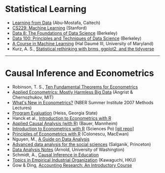 # Statistical Learning

- [Learning from Data](https://work.caltech.edu/telecourse.html) (Abu-Mostafa, Caltech)
- [CS229: Machine Learning](http://cs229.stanford.edu/index.html) (Stanford)
- [Data 8: The Foundations of Data Science](http://data8.org/) (Berkeley)
- [Data 100: Principles and Techniques of Data Science](https://ds100.org/) (Berkeley)
- [A Course in Machine Learning](http://ciml.info/) (Hal Daumé III, University of Maryland)
- Kurz, A. S., [Statistical rethinking with brms, ggplot2, and the tidyverse](https://bookdown.org/content/4857/) 

---

# Causal Inference and Econometrics

- Robinson, T. S., [Ten Fundamental Theorems for Econometrics](https://bookdown.org/ts_robinson1994/10_fundamental_theorems_for_econometrics/)
- [Applied Econometrics: Mostly Harmless Big Data](https://ocw.mit.edu/courses/economics/14-387-applied-econometrics-mostly-harmless-big-data-fall-2014/index.htm) (Angrist & Chernozhukov, MIT)
- [What's New in Econometrics?](https://www.nber.org/lecture/summer-institute-2007-methods-lectures-whats-new-econometrics) (NBER Summer Institute 2007 Methods Lectures)
- [Program Evaluation](https://evalsp20.classes.andrewheiss.com/syllabus/) (Heiss, Georgia State)
- Hanck et al., [Introduction to Econometrics with R](https://bookdown.org/machar1991/ITER/)
- [Applied Causal Analysis (with R)](https://bookdown.org/paul/applied-causal-analysis/) (Bauer, Mannheim)
- [Introduction to Econometrics with R](https://daviddalpiaz.github.io/appliedstats/) (Sciences Po) [[git repo](https://github.com/ScPoEcon/ScPoEconometrics)] 
- [Principles of Econometrics with  R](https://bookdown.org/ccolonescu/RPoE4/) (Colonescu, MacEwan)
- Nguyen, M., [A Guide on Data Analysis](https://bookdown.org/mike/data_analysis/)
- [Advanced data analysis for the social sciences](http://www.princeton.edu/~mjs3/soc504_s2015/) (Salganik, Princeton)
- [Data Analysis Notes](https://jrnold.github.io/intro-methods-notes/) (Arnold, University of Washington)
- Schmidt, A., [Causal Inference in Education](https://bookdown.org/aschmi11/causal_inf/)
- [Topics in Empirical Industrial Organization](https://kohei-kawaguchi.github.io/EmpiricalIO/) (Kawaguchi, HKU)
- Gow & Ding, [Accounting Research: An Introductory Course](http://www.iangow.me/far_book/)